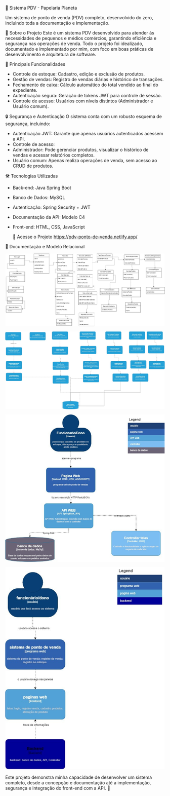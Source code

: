  🛒 Sistema PDV - Papelaria Planeta

Um sistema de ponto de venda (PDV) completo, desenvolvido do zero, incluindo toda a documentação e implementação.

 🚀 Sobre o Projeto
Este é um sistema PDV desenvolvido para atender às necessidades de pequenos e médios comércios, garantindo eficiência e segurança nas operações de venda. Todo o projeto foi idealizado, documentado e implementado por mim, com foco em boas práticas de desenvolvimento e arquitetura de software.

📌 Principais Funcionalidades
- Controle de estoque: Cadastro, edição e exclusão de produtos.
- Gestão de vendas: Registro de vendas diárias e histórico de transações.
- Fechamento de caixa: Cálculo automático do total vendido ao final do expediente.
- Autenticação segura: Geração de tokens JWT para controle de sessão.
- Controle de acesso: Usuários com níveis distintos (Administrador e Usuário comum).

🔒 Segurança e Autenticação
O sistema conta com um robusto esquema de segurança, incluindo:
- Autenticação JWT: Garante que apenas usuários autenticados acessem a API.
- Controle de acesso:
- Administrador: Pode gerenciar produtos, visualizar o histórico de vendas e acessar relatórios completos.
- Usuário comum: Apenas realiza operações de venda, sem acesso ao CRUD de produtos.

 🛠️ Tecnologias Utilizadas
- Back-end: Java Spring Boot
- Banco de Dados: MySQL
- Autenticação: Spring Security + JWT
- Documentação da API:  Modelo C4
- Front-end: HTML, CSS, JavaScript

  🔗 Acesse o Projeto
https://pdv-ponto-de-venda.netlify.app/

📂 Documentação e Modelo Relacional

![Documentação](PDV/documentação.jpeg)

![Documentação](PDV/documentação1.jpeg)

![Documentação](PDV/documentação2.jpeg)

![Documentação](PDV/documentação3.jpeg)

Este projeto demonstra minha capacidade de desenvolver um sistema completo, desde a concepção e documentação até a implementação, segurança e integração do front-end com a API. 🚀

